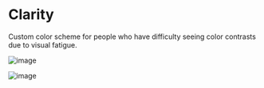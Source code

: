 # Clarity
Custom color scheme for people who have difficulty seeing color contrasts due to visual fatigue.

![image](https://github.com/skitou/Clarity/assets/38993289/1df97c02-e1ad-4d35-b986-014ad14fb269)

![image](https://github.com/skitou/Clarity/assets/38993289/48ed5f5d-4fb5-47d1-80d7-c1313be7b6ef)
